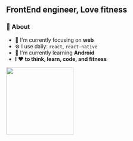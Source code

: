 ## FrontEnd engineer, Love fitness

### 🚀 About
- 👀 I'm currently focusing on **web**
- ⚙️ I use daily: `react`, `react-native`
- 🔭 I'm currently learning **Android**
- **I** ❤️ **to think, learn, code, and fitness**

<a href="https://github.com/GuoguoDad">
<img height="180em" src="https://github-readme-stats.vercel.app/api?username=GuoguoDad&show_icons=true&hide=prs&hide_border=true" />
</a>


